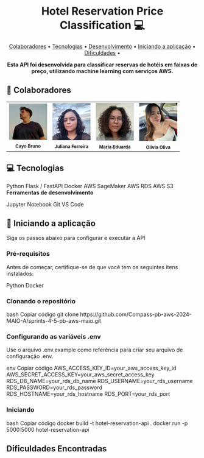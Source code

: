 <h1 align="center" style="font-weight: bold;">Hotel Reservation Price Classification 💻</h1>
<p align="center">
 <a href="#colab">Colaboradores</a> •
 <a href="#tech">Tecnologias</a> • 
  <a href="#tech">Desenvolvimento</a> • 
 <a href="#started">Iniciando a aplicação</a> • 
 <a href="#routes">Dificuldades</a> •
</p>
<p align="center">
    <b>Esta API foi desenvolvida para classificar reservas de hotéis em faixas de preço, utilizando machine learning com serviços AWS.</b>
</p>
<h2 id="colab">🤝 Colaboradores</h2>
<table>
  <tr>
    <td align="center">
      <a href="#">
        <img src="assets/cayo.png" width="100px;" /><br>
        <sub>
          <b>Cayo Bruno</b>
        </sub>
      </a>
    </td>
    <td align="center">
      <a href="#">
        <img src="assets/juliana.png" width="100px;" /><br>
        <sub>
          <b>Juliana Ferreira</b>
        </sub>
      </a>
    </td>
    <td align="center">
      <a href="#">
        <img src="assets\madu.png" width="100px;" /><br>
        <sub>
          <b>Maria Eduarda</b>
        </sub>
      </a>
    </td>
    <td align="center">
      <a href="#">
        <img src="assets\olivia.png" width="100px;" /><br>
        <sub>
          <b>Olivia Oliva</b>
        </sub>
      </a>
    </td>
  </tr>
</table>
<h2 id="tech">💻 Tecnologias</h2>
Python
Flask / FastAPI
Docker
AWS SageMaker
AWS RDS
AWS S3
<b> Ferramentas de desenvolvimento </b>

Jupyter Notebook
Git
VS Code
<h2 id="started">🚀 Iniciando a aplicação</h2>
Siga os passos abaixo para configurar e executar a API

<h3>Pré-requisitos</h3>
Antes de começar, certifique-se de que você tem os seguintes itens instalados:

Python
Docker
<h3>Clonando o repositório</h3>
bash
Copiar código
git clone https://github.com/Compass-pb-aws-2024-MAIO-A/sprints-4-5-pb-aws-maio.git
<h3>Configurando as variáveis .env</h2>
Use o arquivo .env.example como referência para criar seu arquivo de configuração .env.

env
Copiar código
AWS_ACCESS_KEY_ID=your_aws_access_key_id
AWS_SECRET_ACCESS_KEY=your_aws_secret_access_key
RDS_DB_NAME=your_rds_db_name
RDS_USERNAME=your_rds_username
RDS_PASSWORD=your_rds_password
RDS_HOSTNAME=your_rds_hostname
RDS_PORT=your_rds_port
<h3>Iniciando</h3>
bash
Copiar código
docker build -t hotel-reservation-api .
docker run -p 5000:5000 hotel-reservation-api
<h2 id="routes">Dificuldades Encontradas</h2>